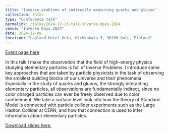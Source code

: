 ```yaml
---
title: "Inverse problems of indirectly measuring quarks and gluons"
collection: talks
type: "Conference talk"
permalink: /talks/2024-12-13-talk-inverse-days-2024
venue: "Inverse Days 2024"
date: 2024-12-09
location: "Lapland Hotel Oulu, Kirkkokatu 3, 90100 Oulu, Finland"
---
```


[Event page here](https://fips.fi/inverse-days-2024/)

In this talk I make the observation that the field of high-energy physics studying elementary particles is full of Inverse Problems. I introduce some key approaches that are taken by particle physicists in the task of observing the smallest building blocks of our universe and their phenomena. Especially in the study of quarks and gluons, the strongly interacting elementary particles, all observations are fundamentally indirect, since no color charged particles can ever be freely observed due to color confinement. We take a surface level look into how the theory of Standard Model is connected with particle collider experiments such as the Large Hadron Collider at CERN, and how that connection is used to infer information about elementary particles.

[Download slides here.](files/slides3.pdf)
